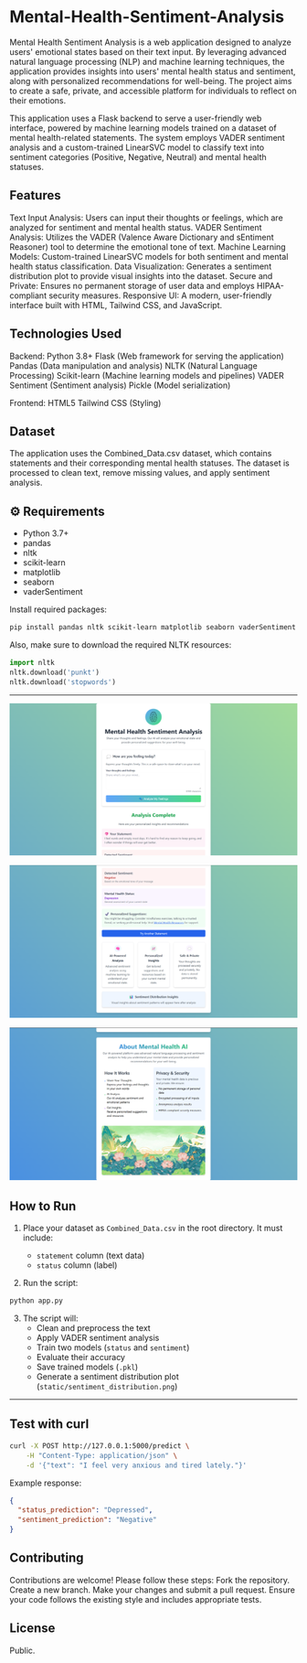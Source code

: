 # Mental-Health-Sentiment-Analysis
Mental Health Sentiment Analysis is a web application designed to analyze users' emotional states based on their text input. By leveraging advanced natural language processing (NLP) and machine learning techniques, the application provides insights into users' mental health status and sentiment, along with personalized recommendations for well-being. The project aims to create a safe, private, and accessible platform for individuals to reflect on their emotions.

This application uses a Flask backend to serve a user-friendly web interface, powered by machine learning models trained on a dataset of mental health-related statements. The system employs VADER sentiment analysis and a custom-trained LinearSVC model to classify text into sentiment categories (Positive, Negative, Neutral) and mental health statuses.

## Features

Text Input Analysis: Users can input their thoughts or feelings, which are analyzed for sentiment and mental health status.
VADER Sentiment Analysis: Utilizes the VADER (Valence Aware Dictionary and sEntiment Reasoner) tool to determine the emotional tone of text.
Machine Learning Models: Custom-trained LinearSVC models for both sentiment and mental health status classification.
Data Visualization: Generates a sentiment distribution plot to provide visual insights into the dataset.
Secure and Private: Ensures no permanent storage of user data and employs HIPAA-compliant security measures.
Responsive UI: A modern, user-friendly interface built with HTML, Tailwind CSS, and JavaScript.

## Technologies Used

Backend:
Python 3.8+
Flask (Web framework for serving the application)
Pandas (Data manipulation and analysis)
NLTK (Natural Language Processing)
Scikit-learn (Machine learning models and pipelines)
VADER Sentiment (Sentiment analysis)
Pickle (Model serialization)

Frontend:
HTML5
Tailwind CSS (Styling)

## Dataset

The application uses the Combined_Data.csv dataset, which contains statements and their corresponding mental health statuses. The dataset is processed to clean text, remove missing values, and apply sentiment analysis.

## ⚙️ Requirements

- Python 3.7+
- pandas
- nltk
- scikit-learn
- matplotlib
- seaborn
- vaderSentiment

Install required packages:

```bash
pip install pandas nltk scikit-learn matplotlib seaborn vaderSentiment
```

Also, make sure to download the required NLTK resources:

```python
import nltk
nltk.download('punkt')
nltk.download('stopwords')
```

---


![Webimage](static/image1.png)

![Webimage2](static/image2.png)

![Webimage3](static/image3.png)


##  How to Run

1. Place your dataset as `Combined_Data.csv` in the root directory. It must include:
   - `statement` column (text data)
   - `status` column (label)

2. Run the script:

```bash
python app.py
```

3. The script will:
   - Clean and preprocess the text
   - Apply VADER sentiment analysis
   - Train two models (`status` and `sentiment`)
   - Evaluate their accuracy
   - Save trained models (`.pkl`)
   - Generate a sentiment distribution plot (`static/sentiment_distribution.png`)

---

## Test with curl

```bash
curl -X POST http://127.0.0.1:5000/predict \
    -H "Content-Type: application/json" \
    -d '{"text": "I feel very anxious and tired lately."}'
```

Example response:
```json
{
  "status_prediction": "Depressed",
  "sentiment_prediction": "Negative"
}
```

## Contributing

Contributions are welcome! Please follow these steps:
Fork the repository.
Create a new branch.
Make your changes and submit a pull request.
Ensure your code follows the existing style and includes appropriate tests.

## License
Public.
